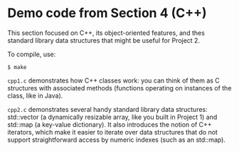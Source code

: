 # Demo code from Section 4 (C++)

This section focused on C++, its object-oriented features, and thes standard
library data structures that might be useful for Project 2.

To compile, use:
```
$ make
```

`cpp1.c` demonstrates how C++ classes work: you can think of them as C
structures with associated methods (functions operating on instances of the
class, like in Java).

`cpp2.c` demonstrates several handy standard library data structures:
std::vector (a dynamically resizable array, like you built in Project 1)
and std::map (a key-value dictionary). It also introduces the notion of C++
iterators, which make it easier to iterate over data structures that do not
support straightforward access by numeric indexes (such as an std::map).
